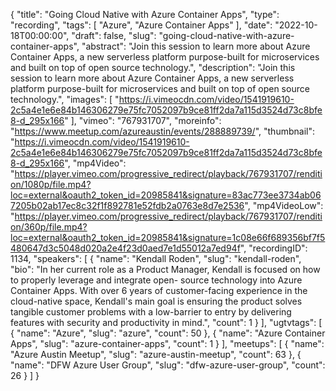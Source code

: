 {
  "title": "Going Cloud Native with Azure Container Apps",
  "type": "recording",
  "tags": [
    "Azure",
    "Azure Container Apps"
  ],
  "date": "2022-10-18T00:00:00",
  "draft": false,
  "slug": "going-cloud-native-with-azure-container-apps",
  "abstract": "Join this session to learn more about Azure Container Apps, a new serverless platform purpose-built for microservices and built on top of open source technology.",
  "description": "Join this session to learn more about Azure Container Apps, a new serverless platform purpose-built for microservices and built on top of open source technology.",
  "images": [
    "https://i.vimeocdn.com/video/1541919610-2c5a4e1e6e84b146306279e75fc7052097b9ce81ff2da7a115d3524d73c8bfe8-d_295x166"
  ],
  "vimeo": "767931707",
  "moreinfo": "https://www.meetup.com/azureaustin/events/288889739/",
  "thumbnail": "https://i.vimeocdn.com/video/1541919610-2c5a4e1e6e84b146306279e75fc7052097b9ce81ff2da7a115d3524d73c8bfe8-d_295x166",
  "mp4Video": "https://player.vimeo.com/progressive_redirect/playback/767931707/rendition/1080p/file.mp4?loc=external&oauth2_token_id=20985841&signature=83ac773ee3734ab067205b02ab17ec8c32f1f892781e52fdb2a0763e8d7e2536",
  "mp4VideoLow": "https://player.vimeo.com/progressive_redirect/playback/767931707/rendition/360p/file.mp4?loc=external&oauth2_token_id=20985841&signature=1c08e66f689356bf7f5480647d3c5048d020a2e4f23d0aed7e1d55012a7ed94f",
  "recordingID": 1134,
  "speakers": [
    {
      "name": "Kendall Roden",
      "slug": "kendall-roden",
      "bio": "In her current role as a Product Manager, Kendall is focused on how to properly leverage and integrate open- source technology into Azure Container Apps. With over 6 years of customer-facing experience in the cloud-native space, Kendall's main goal is ensuring the product solves tangible customer problems with a low-barrier to entry by delivering features with security and productivity in mind.",
      "count": 1
    }
  ],
  "ugtvtags": [
    {
      "name": "Azure",
      "slug": "azure",
      "count": 50
    },
    {
      "name": "Azure Container Apps",
      "slug": "azure-container-apps",
      "count": 1
    }
  ],
  "meetups": [
    {
      "name": "Azure Austin Meetup",
      "slug": "azure-austin-meetup",
      "count": 63
    },
    {
      "name": "DFW Azure User Group",
      "slug": "dfw-azure-user-group",
      "count": 26
    }
  ]
}
